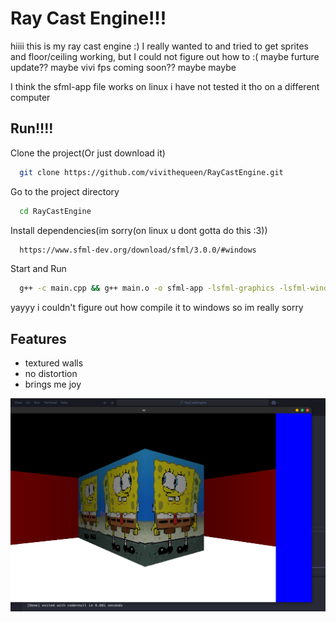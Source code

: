 
# Ray Cast Engine!!!

hiiii
this is my ray cast engine :)
I really wanted to and tried to get sprites and floor/ceiling working, but I could not figure out how to :(
maybe furture update??
maybe vivi fps coming soon??
maybe maybe


I think the sfml-app file works on linux i have not tested it tho on a different computer
## Run!!!!

Clone the project(Or just download it)

```bash
  git clone https://github.com/vivithequeen/RayCastEngine.git
```

Go to the project directory

```bash
  cd RayCastEngine
```

Install dependencies(im sorry(on linux u dont gotta do this :3))

```bash
  https://www.sfml-dev.org/download/sfml/3.0.0/#windows
```

Start and Run

```bash
  g++ -c main.cpp && g++ main.o -o sfml-app -lsfml-graphics -lsfml-window -lsfml-system && ./sfml-app
```

yayyy i couldn't figure out how compile it to windows so im really sorry
## Features

- textured walls
- no distortion
- brings me joy

![alt text](https://github.com/vivithequeen/RayCastEngine/blob/main/Screenshot%20from%202025-06-04%2019-38-23.png "yay")

